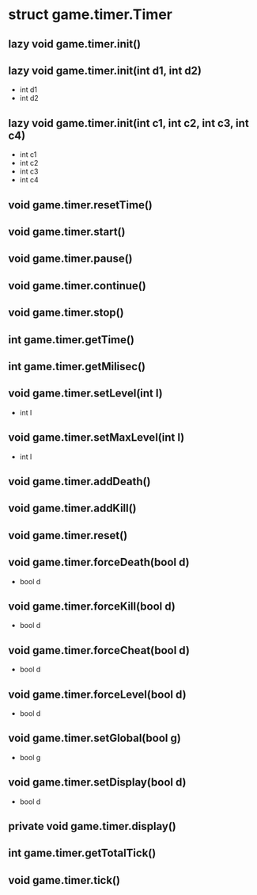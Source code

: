 # struct game.timer.Timer


## lazy void game.timer.__init__()


## lazy void game.timer.__init__(int d1, int d2)
- int d1
- int d2



## lazy void game.timer.__init__(int c1, int c2, int c3, int c4)
- int c1
- int c2
- int c3
- int c4



## void game.timer.resetTime()


## void game.timer.start()


## void game.timer.pause()


## void game.timer.continue()


## void game.timer.stop()


## int game.timer.getTime()


## int game.timer.getMilisec()


## void game.timer.setLevel(int l)
- int l



## void game.timer.setMaxLevel(int l)
- int l



## void game.timer.addDeath()


## void game.timer.addKill()


## void game.timer.reset()


## void game.timer.forceDeath(bool d)
- bool d



## void game.timer.forceKill(bool d)
- bool d



## void game.timer.forceCheat(bool d)
- bool d



## void game.timer.forceLevel(bool d)
- bool d



## void game.timer.setGlobal(bool g)
- bool g



## void game.timer.setDisplay(bool d)
- bool d



## private void game.timer.__display__()


## int game.timer.getTotalTick()


## void game.timer.tick()





